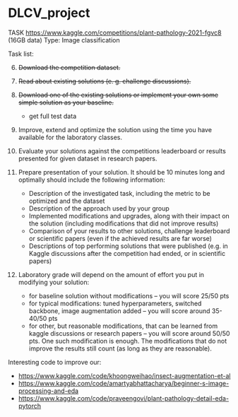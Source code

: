 # DLCV_project


TASK
https://www.kaggle.com/competitions/plant-pathology-2021-fgvc8  (16GB data)
Type: Image classification

Task list:

6. ~~Download the competition dataset.~~
7. ~~Read about existing solutions (e. g. challenge discussions).~~
8. ~~Download one of the existing solutions or implement your own some simple solution as your baseline.~~
    - get full test data
10. Improve, extend and optimize the solution using the time you have available for the laboratory classes.
11. Evaluate your solutions against the competitions leaderboard or results presented for given dataset in research papers.
12. Prepare presentation of your solution. It should be 10 minutes long and optimally should include the following information:
    - Description of the investigated task, including the metric to be optimized and the dataset
    - Description of the approach used by your group
    - Implemented modifications and upgrades, along with their impact on the solution (including modifications that did not improve results)
    - Comparison of your results to other solutions, challenge leaderboard or scientific papers (even if the achieved results are far worse)
    - Descriptions of top performing solutions that were published (e.g. in Kaggle discussions after the competition had ended, or in scientific papers)
  
13. Laboratory grade will depend on the amount of effort you put in modifying your solution:
    - for baseline solution without modifications – you will score 25/50 pts
    - for typical modifications: tuned hyperparameters, switched backbone, image augmentation added – you will score around 35-40/50 pts
    - for other, but reasonable modifications, that can be learned from kaggle discussions or research  papers – you will score around 50/50 pts. One such modification is enough. The modifications that do not improve the results still count (as long as they are reasonable).



Interesting code to improve our:
- https://www.kaggle.com/code/khoongweihao/insect-augmentation-et-al
- https://www.kaggle.com/code/amartyabhattacharya/beginner-s-image-processing-and-eda
- https://www.kaggle.com/code/praveengovi/plant-pathology-detail-eda-pytorch
